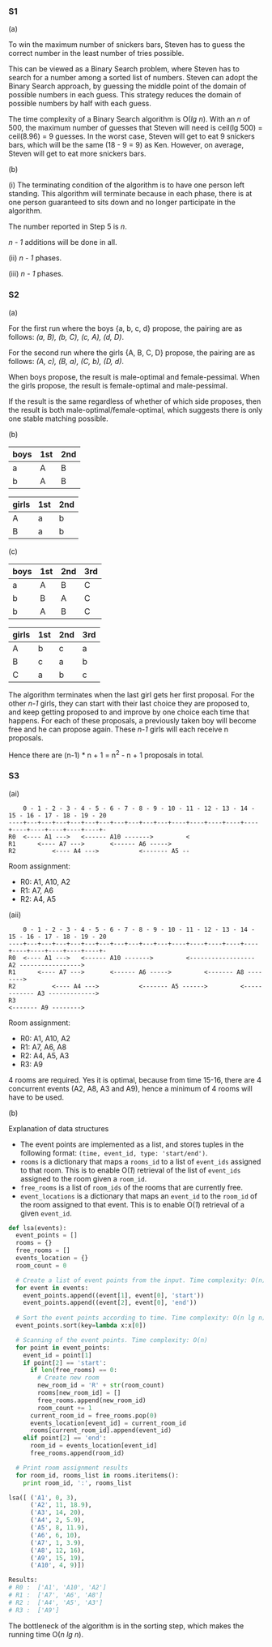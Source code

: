 ### S1 

(a)

To win the maximum number of snickers bars, Steven has to guess the correct number in the least number of tries possible. 

This can be viewed as a Binary Search problem, where Steven has to search for a number among a sorted list of numbers.
Steven can adopt the Binary Search approach, by guessing the middle point of the domain of possible numbers in each guess. This strategy reduces the domain of possible numbers by half with each guess.

The time complexity of a Binary Search algorithm is O(*lg n*). With an *n* of 500, the maximum number of guesses that Steven will need is ceil(lg 500) = ceil(8.96) = 9 guesses. In the worst case, Steven will get to eat 9 snickers bars, which will be the same (18 - 9 = 9) as Ken. However, on average, Steven will get to eat more snickers bars.

(b)

(i) The terminating condition of the algorithm is to have one person left standing. This algorithm will terminate because in each phase, there is at one person guaranteed to sits down and no longer participate in the algorithm. 

The number reported in Step 5 is *n*.

*n - 1* additions will be done in all.

(ii) *n - 1* phases.

(iii) *n - 1* phases.

### S2

(a)

For the first run where the boys {a, b, c, d} propose, the pairing are as follows: *(a, B), (b, C), (c, A), (d, D)*.

For the second run where the girls {A, B, C, D} propose, the pairing are as follows: *(A, c), (B, a), (C, b), (D, d)*.

When boys propose, the result is male-optimal and female-pessimal. 
When the girls propose, the result is female-optimal and male-pessimal.

If the result is the same regardless of whether of which side proposes, then the result is both
male-optimal/female-optimal, which suggests there is only one stable matching possible.

(b)

| boys | 1st | 2nd |
|------|-----|-----|
|  a   |  A  |  B  |
|  b   |  A  |  B  |

| girls | 1st | 2nd |
|-------|-----|-----|
|   A   |  a  |  b  |
|   B   |  a  |  b  |

(c)


| boys | 1st | 2nd | 3rd |
|------|-----|-----|-----|
|  a   |  A  |  B  |  C  |
|  b   |  B  |  A  |  C  |
|  b   |  A  |  B  |  C  |

| girls | 1st | 2nd | 3rd |
|-------|-----|-----|-----|
|   A   |  b  |  c  |  a  |
|   B   |  c  |  a  |  b  |
|   C   |  a  |  b  |  c  |

The algorithm terminates when the last girl gets her first proposal.
For the other *n-1* girls, they can start with their last choice they are proposed to,
and keep getting proposed to and improve by one choice each time that happens.
For each of these proposals, a previously taken boy will become free and he can propose again.
These *n-1* girls will each receive n proposals.

Hence there are (n-1) * n + 1 = n<sup>2</sup> - n + 1 proposals in total.

### S3

(ai)

```
    0 - 1 - 2 - 3 - 4 - 5 - 6 - 7 - 8 - 9 - 10 - 11 - 12 - 13 - 14 - 15 - 16 - 17 - 18 - 19 - 20
----+---+---+---+---+---+---+---+---+---+---+----+----+----+----+----+----+----+----+----+----+-
R0  <---- A1 --->   <------ A10 ------->         <
R1      <---- A7 --->       <------ A6 ----->     
R2          <---- A4 --->           <------- A5 --
```

Room assignment: 
- R0: A1, A10, A2
- R1: A7, A6
- R2: A4, A5

(aii)

```
    0 - 1 - 2 - 3 - 4 - 5 - 6 - 7 - 8 - 9 - 10 - 11 - 12 - 13 - 14 - 15 - 16 - 17 - 18 - 19 - 20
----+---+---+---+---+---+---+---+---+---+---+----+----+----+----+----+----+----+----+----+----+-
R0  <---- A1 --->   <------ A10 ------->         <------------------ A2 ----------------->
R1      <---- A7 --->       <------ A6 ----->         <------- A8 --------> 
R2          <---- A4 --->           <------- A5 ------>         <------------ A3 ------------->
R3                                                                   <------- A9 -------->
```

Room assignment: 
- R0: A1, A10, A2
- R1: A7, A6, A8
- R2: A4, A5, A3
- R3: A9

4 rooms are required.
Yes it is optimal, because from time 15-16, there are 4 concurrent events (A2, A8, A3 and A9), hence a minimum of 4 rooms will have to be used.

(b)

Explanation of data structures

- The event points are implemented as a list, and stores tuples in the following format: `(time, event_id, type: 'start/end')`.
- `rooms` is a dictionary that maps a `rooms_id` to a list of `event_ids` assigned to that room. This is to enable O(*1*) retrieval of the list of `event_ids` assigned to the room given a `room_id`.
- `free_rooms` is a list of `room_ids` of the rooms that are currently free.
- `event_locations` is a dictionary that maps an `event_id` to the `room_id` of the room assigned to that event. This is to enable O(*1*) retrieval of a given `event_id`.

```py
def lsa(events):
  event_points = []
  rooms = {}
  free_rooms = []
  events_location = {}
  room_count = 0

  # Create a list of event points from the input. Time complexity: O(n)
  for event in events:
    event_points.append((event[1], event[0], 'start'))
    event_points.append((event[2], event[0], 'end'))
  
  # Sort the event points according to time. Time complexity: O(n lg n)
  event_points.sort(key=lambda x:x[0])

  # Scanning of the event points. Time complexity: O(n)
  for point in event_points:
    event_id = point[1]
    if point[2] == 'start':
      if len(free_rooms) == 0:
        # Create new room
        new_room_id = 'R' + str(room_count)
        rooms[new_room_id] = []
        free_rooms.append(new_room_id)
        room_count += 1
      current_room_id = free_rooms.pop(0)
      events_location[event_id] = current_room_id
      rooms[current_room_id].append(event_id)
    elif point[2] == 'end':
      room_id = events_location[event_id]
      free_rooms.append(room_id)

  # Print room assignment results
  for room_id, rooms_list in rooms.iteritems():
    print room_id, ':', rooms_list

lsa([ ('A1', 0, 3), 
      ('A2', 11, 18.9), 
      ('A3', 14, 20), 
      ('A4', 2, 5.9), 
      ('A5', 8, 11.9), 
      ('A6', 6, 10), 
      ('A7', 1, 3.9), 
      ('A8', 12, 16), 
      ('A9', 15, 19), 
      ('A10', 4, 9)])

Results:
# R0 :  ['A1', 'A10', 'A2']
# R1 :  ['A7', 'A6', 'A8']
# R2 :  ['A4', 'A5', 'A3']
# R3 :  ['A9']
```

The bottleneck of the algorithm is in the sorting step, which makes the running time O(*n lg n*).
